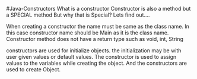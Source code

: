 #Java-Constructors
What is a constructor
Constructor is also a method but a SPECIAL method
But why that is Special? Lets find out....

When creating a constructor the name must be same as the class name.
In this case constructor name should be Main as it is the class name.
Constructor method does not have a return type such as void, int, String

constructors are used for initialize objects. the initialization may be with user given values
or default values. The constructor is used to assign values to the variables while creating the object.
And the constructors are used to create Object.
